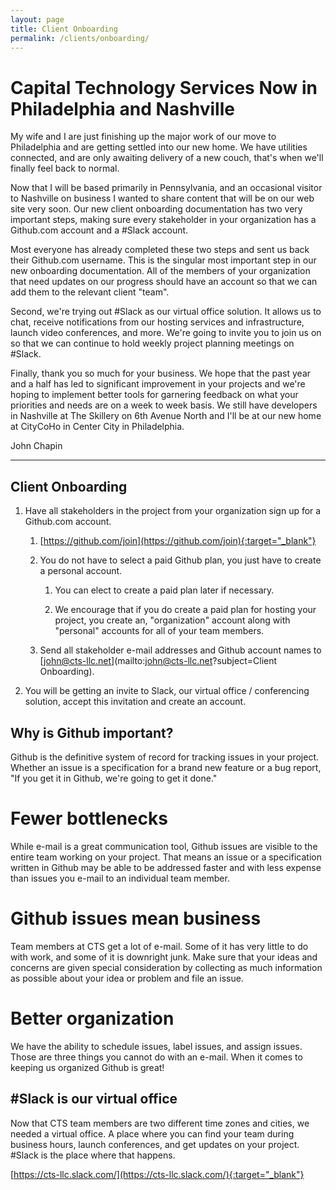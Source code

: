 ```yaml
---
layout: page
title: Client Onboarding
permalink: /clients/onboarding/
---
```


Capital Technology Services Now in Philadelphia and Nashville
=============================================================

My wife and I are just finishing up the major work of our move to Philadelphia
and are getting settled into our new home. We have utilities connected, and are
only awaiting delivery of a new couch, that's when we'll finally feel back to
normal.

Now that I will be based primarily in Pennsylvania, and an occasional visitor to
Nashville on business I wanted to share content that will be on our web site
very soon. Our new client onboarding documentation has two very important steps,
making sure every stakeholder in your organization has a Github.com account and
a #Slack account.

Most everyone has already completed these two steps and sent us back their
Github.com username. This is the singular most important step in our new
onboarding documentation. All of the members of your organization that need
updates on our progress should have an account so that we can add them to the
relevant client "team".

Second, we're trying out #Slack as our virtual office solution. It allows us to
chat, receive notifications from our hosting services and infrastructure,
launch video conferences, and more. We're going to invite you to join us on so
that we can continue to hold weekly project planning meetings on #Slack.

Finally, thank you so much for your business. We hope that the past year and a
half has led to significant improvement in your projects and we're hoping to
implement better tools for garnering feedback on what your priorities and needs
are on a week to week basis. We still have developers in Nashville at The
Skillery on 6th Avenue North and I'll be at our new home at CityCoHo in Center
City in Philadelphia.

John Chapin

-----

Client Onboarding
-----------------

1. Have all stakeholders in the project from your organization sign up for a Github.com account.

    1. [https://github.com/join](https://github.com/join){:target="_blank"}

    1. You do not have to select a paid Github plan, you just have to create a personal account.

        1. You can elect to create a paid plan later if necessary.

        1. We encourage that if you do create a paid plan for hosting your project, you create an, "organization" account along with "personal" accounts for all of your team members.

    1. Send all stakeholder e-mail addresses and Github account names to [john@cts-llc.net](mailto:john@cts-llc.net?subject=Client Onboarding).

1. You will be getting an invite to Slack, our virtual office / conferencing solution, accept this invitation and create an account.

Why is Github important?
------------------------

Github is the definitive system of record for tracking issues in your project.
Whether an issue is a specification for a brand new feature or a bug report,
"If you get it in Github, we're going to get it done."

Fewer bottlenecks
=================

While e-mail is a great communication tool, Github issues are visible to the
entire team working on your project. That means an issue or a specification
written in Github may be able to be addressed faster and with less expense than
issues you e-mail to an individual team member.

Github issues mean business
===========================

Team members at CTS get a lot of e-mail. Some of it has very little to do with
work, and some of it is downright junk. Make sure that your ideas and
concerns are given special consideration by collecting as much information as
possible about your idea or problem and file an issue.

Better organization
===================

We have the ability to schedule issues, label issues, and assign issues. Those
are three things you cannot do with an e-mail. When it comes to keeping us
organized Github is great!

\#Slack is our virtual office
-----------------------------

Now that CTS team members are two different time zones and cities, we needed a
virtual office. A place where you can find your team during business hours,
launch conferences, and get updates on your project. #Slack is the place where
that happens.

[https://cts-llc.slack.com/](https://cts-llc.slack.com/){:target="_blank"}
